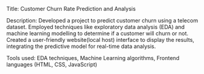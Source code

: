 Title: Customer Churn Rate Prediction and Analysis


Description: Developed a project to predict customer churn using a telecom dataset. Employed 
techniques like exploratory data analysis (EDA) and machine learning modelling to determine if a 
customer will churn or not. Created a user-friendly website(local host) interface to display the results, integrating 
the predictive model for real-time data analysis.


Tools used: EDA techniques, Machine Learning algorithms, Frontend languages (HTML, CSS, JavaScript)

